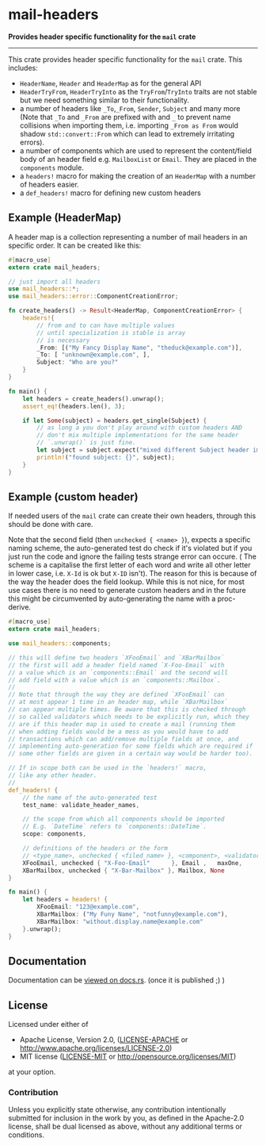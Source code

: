 
# mail-headers

**Provides header specific functionality for the `mail` crate**

---

This crate provides header specific functionality for the `mail`
crate. This includes:

- `HeaderName`, `Header` and `HeaderMap` as for the general API
- `HeaderTryFrom`, `HeaderTryInto` as the `TryFrom`/`TryInto`
  traits are not stable but we need something similar to their
  functionality.
- a number of headers like `_To`,`_From`, `Sender`, `Subject`
  and many more (Note that `_To` and `_From` are prefixed with
  and `_` to prevent name collisions when importing them, i.e.
  importing `_From as From` would shadow `std::convert::From`
  which can lead to extremely irritating errors).
- a number of components which are used to represent the
  content/field body of an header field e.g. `MailboxList`
  or `Email`. They are placed in the `components` module.
- a `headers!` macro for making the creation of an `HeaderMap`
  with a number of headers easier.
- a `def_headers!` macro for defining new custom headers

## Example (HeaderMap)

A header map is a collection representing a number
of mail headers in an specific order. It can be
created like this:

```rust
#[macro_use]
extern crate mail_headers;

// just import all headers
use mail_headers::*;
use mail_headers::error::ComponentCreationError;

fn create_headers() -> Result<HeaderMap, ComponentCreationError> {
    headers!{
        // from and to can have multiple values
        // until specialization is stable is array
        // is necessary
        _From: [("My Fancy Display Name", "theduck@example.com")],
        _To: [ "unknown@example.com", ],
        Subject: "Who are you?"
    }
}

fn main() {
    let headers = create_headers().unwrap();
    assert_eq!(headers.len(), 3);

    if let Some(subject) = headers.get_single(Subject) {
        // as long a you don't play around with custom headers AND
        // don't mix multiple implementations for the same header
        // `.unwrap()` is just fine.
        let subject = subject.expect("mixed different Subject header implementations");
        println!("found subject: {}", subject);
    }
}
```

## Example (custom header)

If needed users of the `mail` crate can create their own
headers, through this should be done with care.

Note that the second field (then `unchecked { <name> }`),
expects a specific naming scheme, the auto-generated test
do check if it's violated but if you just run the code and
ignore the failing tests strange error can occure. (
The scheme is a capitalise the first letter of each
word and write all other letter in lower case, i.e.
`X-Id` is ok but `X-ID` isn't). The reason for this is because
of the way the header does the field lookup. While this
is not nice, for most use cases there is no need to
generate custom headers and in the future this might be
circumvented by auto-generating the name with a proc-derive.

```rust
#[macro_use]
extern crate mail_headers;

use mail_headers::components;

// this will define two headers `XFooEmail` and `XBarMailbox`
// the first will add a header field named `X-Foo-Email` with
// a value which is an `components::Email` and the second will
// add field with a value which is an `components::Mailbox`.
//
// Note that through the way they are defined `XFooEmail` can
// at most appear 1 time in an header map, while `XBarMailbox`
// can appear multiple times. Be aware that this is checked through
// so called validators which needs to be explicitly run, which they
// are if this header map is used to create a mail (running them
// when adding fields would be a mess as you would have to add
// transactions which can add/remove multiple fields at once, and
// implementing auto-generation for some fields which are required if
// some other fields are given in a certain way would be harder too).

// If in scope both can be used in the `headers!` macro,
// like any other header.
//
def_headers! {
    // the name of the auto-generated test
    test_name: validate_header_names,

    // the scope from which all components should be imported
    // E.g. `DateTime` refers to `components::DateTime`.
    scope: components,

    // definitions of the headers or the form
    // <type_name>, unchecked { <filed_name> }, <component>, <validator>
    XFooEmail, unchecked { "X-Foo-Email"      }, Email ,   maxOne,
    XBarMailbox, unchecked { "X-Bar-Mailbox" }, Mailbox, None
}

fn main() {
    let headers = headers! {
        XFooEmail: "123@example.com",
        XBarMailbox: ("My Funy Name", "notfunny@example.com"),
        XBarMailbox: "without.display.name@example.com"
    }.unwrap();
}
```


## Documentation

Documentation can be [viewed on docs.rs](https://docs.rs/mail-headers).
(once it is published ;) )


## License

Licensed under either of

 * Apache License, Version 2.0, ([LICENSE-APACHE](LICENSE-APACHE) or http://www.apache.org/licenses/LICENSE-2.0)
 * MIT license ([LICENSE-MIT](LICENSE-MIT) or http://opensource.org/licenses/MIT)

at your option.

### Contribution

Unless you explicitly state otherwise, any contribution intentionally submitted
for inclusion in the work by you, as defined in the Apache-2.0 license, shall be dual licensed as above, without any
additional terms or conditions.
